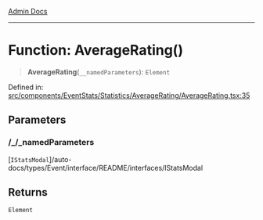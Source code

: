 [Admin Docs](/)

***

# Function: AverageRating()

> **AverageRating**(`__namedParameters`): `Element`

Defined in: [src/components/EventStats/Statistics/AverageRating/AverageRating.tsx:35](https://github.com/PalisadoesFoundation/talawa-admin/blob/main/src/components/EventStats/Statistics/AverageRating/AverageRating.tsx#L35)

## Parameters

### /_/_namedParameters

[`IStatsModal`]/auto-docs/types/Event/interface/README/interfaces/IStatsModal

## Returns

`Element`
